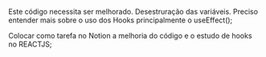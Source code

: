 Este código necessita ser melhorado. Desestruração das variáveis.
Preciso entender mais sobre o uso dos Hooks principalmente o useEffect();

Colocar como tarefa no Notion a melhoria do código e o estudo de hooks no REACTJS;
